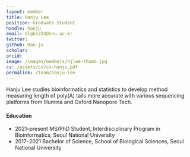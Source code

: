 ```yaml
---
layout: member
title: Hanju Lee
position: Graduate Student
handle: hanju
email: dlgks224@snu.ac.kr
twitter: 
github: Han-ju
scholar: 
orcid: 
image: /images/members/hjlee-thumb.jpg
cv: /assets/cv/cv-hanju.pdf
permalink: /team/hanju-lee
---
```


Hanju Lee studies bioinformatics and statistics to develop method measuring length of poly(A) tails more accurate with various sequencing platforms from Illumina and Oxford Nanopore Tech.

#### Education

<ul class="chronological">
  <li><span>2021–present</span> MS/PhD Student, Interdisciplinary Program in Bioinformatics, Seoul National University</li>
  <li><span>2017–2021</span> Bachelor of Science, School of Biological Sciences, Seoul National University</li>
</ul>
